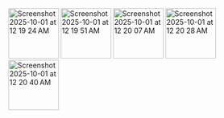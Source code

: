 <img width="100" height="100" alt="Screenshot 2025-10-01 at 12 19 24 AM" src="https://github.com/user-attachments/assets/3e8e8835-b87b-40f3-b5fc-317ef0fccfb5" />
<img width="100" height="100" alt="Screenshot 2025-10-01 at 12 19 51 AM" src="https://github.com/user-attachments/assets/a41ceef6-5a92-4a27-9612-8d2796ce507c" />
<img width="100" height="100" alt="Screenshot 2025-10-01 at 12 20 07 AM" src="https://github.com/user-attachments/assets/a64f8619-4f41-40be-ac27-7593c3b6a353" />
<img width="100" height="100" alt="Screenshot 2025-10-01 at 12 20 28 AM" src="https://github.com/user-attachments/assets/aae43b66-e7ea-40cf-a7a6-2a3e8f0c616d" />
<img width="100" height="100" alt="Screenshot 2025-10-01 at 12 20 40 AM" src="https://github.com/user-attachments/assets/34b2ae6f-1820-467a-b093-ad2c63e4eb91" />
